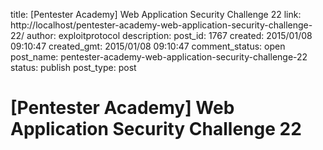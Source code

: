 title: [Pentester Academy] Web Application Security Challenge 22
link: http://localhost/pentester-academy-web-application-security-challenge-22/
author: exploitprotocol
description: 
post_id: 1767
created: 2015/01/08 09:10:47
created_gmt: 2015/01/08 09:10:47
comment_status: open
post_name: pentester-academy-web-application-security-challenge-22
status: publish
post_type: post

# [Pentester Academy] Web Application Security Challenge 22

